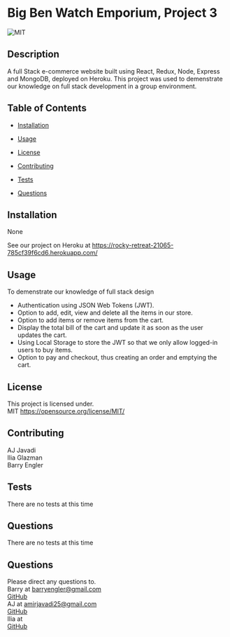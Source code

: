 # Big Ben Watch Emporium, Project 3

![MIT](https://img.shields.io/badge/license-MIT-green)

## Description

A full Stack e-commerce website built using React, Redux, Node, Express and MongoDB, deployed on Heroku.
This project was used to demenstrate our knowledge on full stack development in a group environment.

## Table of Contents

- [Installation](#installation)

- [Usage](#usage)

- [License](#license)

- [Contributing](#contributing)

- [Tests](#tests)

- [Questions](#questions)

## Installation

None <br>

See our project on Heroku at https://rocky-retreat-21065-785cf39f6cd6.herokuapp.com/

## Usage

To demenstrate our knowledge of full stack design
<br>

- Authentication using JSON Web Tokens (JWT).
- Option to add, edit, view and delete all the items in our store.
- Option to add items or remove items from the cart.
- Display the total bill of the cart and update it as soon as the user updates the cart.
- Using Local Storage to store the JWT so that we only allow logged-in users to buy items.
- Option to pay and checkout, thus creating an order and emptying the cart.

## License

This project is licensed under. <br>
MIT
https://opensource.org/license/MIT/

## Contributing

AJ Javadi<br>
Ilia Glazman<br>
Barry Engler

## Tests


There are no tests at this time

## Questions


There are no tests at this time

## Questions

Please direct any questions to.<br>
Barry at barryengler@gmail.com <br>
[GitHub](https://github.com/Barry25000)<br>
AJ at amirjavadi25@gmail.com<br>
[GitHub](https://github.com/oshkoshbagoshh)<br>
Ilia at<br>
[GitHub](https://github.com/ilia-glazman690)<br>


